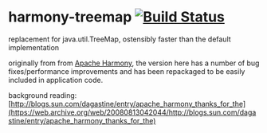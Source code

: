 harmony-treemap [![Build Status](https://travis-ci.org/nigelzor/harmony-treemap.svg?branch=master)](https://travis-ci.org/nigelzor/harmony-treemap)
===============

replacement for java.util.TreeMap, ostensibly faster than the default implementation

originally from from [Apache Harmony](http://harmony.apache.org/), the version here has a number of bug fixes/performance improvements and has been repackaged to be easily included in application code.

background reading: [http://blogs.sun.com/dagastine/entry/apache_harmony_thanks_for_the](https://web.archive.org/web/20080813042044/http://blogs.sun.com/dagastine/entry/apache_harmony_thanks_for_the)
